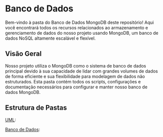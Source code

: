# Banco de Dados 

Bem-vindo à pasta do Banco de Dados MongoDB deste repositório! Aqui você encontrará todos os recursos relacionados ao armazenamento e gerenciamento de dados do nosso projeto usando MongoDB, um banco de dados NoSQL altamente escalável e flexível.

## Visão Geral

Nosso projeto utiliza o MongoDB como o sistema de banco de dados principal devido à sua capacidade de lidar com grandes volumes de dados de forma eficiente e sua flexibilidade para modelagem de dados não estruturados. Esta pasta contém todos os scripts, configurações e documentação necessários para configurar e manter nosso banco de dados MongoDB.

## Estrutura de Pastas

[UML](UML): 

[Banco de Dados](Banco_de_Dados): 

